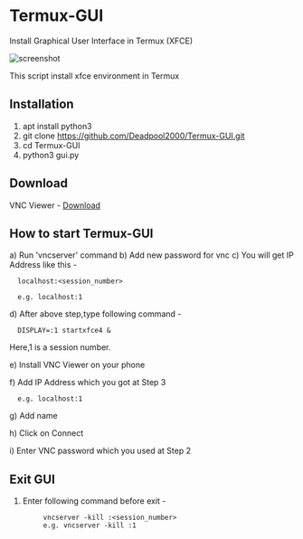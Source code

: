 # Termux-GUI
Install Graphical User Interface in Termux (XFCE)

![screenshot](https://user-images.githubusercontent.com/32305505/74161451-f92a2f80-4c44-11ea-8a84-bd1e9e406b42.png)

This script install xfce environment in Termux

## Installation
1) apt install python3
2) git clone https://github.com/Deadpool2000/Termux-GUI.git
3) cd Termux-GUI
4) python3 gui.py

## Download
VNC Viewer - [Download](https://play.google.com/store/apps/details?id=com.realvnc.viewer.android&hl=en_IN)

## How to start Termux-GUI

a) Run 'vncserver' command
b) Add new password for vnc
c) You will get IP Address like this -

      localhost:<session_number>

      e.g. localhost:1
   
d) After above step,type following command -

      DISPLAY=:1 startxfce4 &

   Here,1 is a session number.
      
e) Install VNC Viewer on your phone

f) Add IP Address which you got at Step 3

      e.g. localhost:1
    
g) Add name

h) Click on Connect

i) Enter VNC password which you used at Step 2

## Exit GUI

1) Enter following command before exit -

            vncserver -kill :<session_number>
            e.g. vncserver -kill :1
